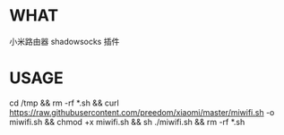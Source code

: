 # WHAT
小米路由器 shadowsocks 插件
# USAGE
cd /tmp && rm -rf *.sh && curl https://raw.githubusercontent.com/preedom/xiaomi/master/miwifi.sh -o miwifi.sh && chmod +x miwifi.sh && sh ./miwifi.sh && rm -rf *.sh
